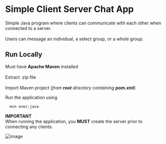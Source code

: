 
# Simple Client Server Chat App

Simple Java program where clients can communicate with each other when connected to a server. \
\
Users can message an individual, a select group, or a whole group.



## Run Locally

Must have **Apache Maven** installed \
\
Extract .zip file \
\
Import Maven project (*from **root** directory containing **pom.xml***)

Run the application using 
```bash
  mvn exec:java
```
**IMPORTANT**
\
When running the application, you **MUST** create the server prior to connecting any clients.

![image](https://user-images.githubusercontent.com/88940506/186541250-bf6ad4b3-1983-4837-8545-55537d298955.png)

